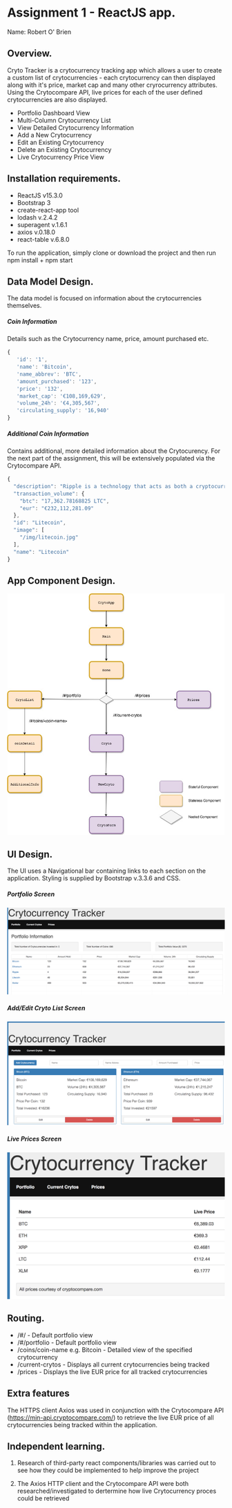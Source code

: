 # Assignment 1 - ReactJS app.

Name: Robert O' Brien

## Overview.
Cryto Tracker is a crytocurrency tracking app which allows a user to create a custom list of crytocurrencies - each crytocurrency can then displayed along with it's price, market cap and many other cryrocurrency attributes. Using the Crytocompare API, live prices for each of the user defined crytocurrencies are also displayed.

 + Portfolio Dashboard View
 + Multi-Column Crytocurrency List
 + View Detailed Crytocurrency Information 
 + Add a New Crytocurrency
 + Edit an Existing Crytocurrency
 + Delete an Existing Crytocurrency
 + Live Crytocurrency Price View

## Installation requirements.
+ ReactJS v15.3.0
+ Bootstrap 3
+ create-react-app tool
+ lodash v.2.4.2
+ superagent v.1.6.1
+ axios v.0.18.0
+ react-table v.6.8.0

To run the application, simply clone or download the project and then run npm install + npm start

## Data Model Design.
The data model is focused on information about the crytocurrencies themselves.

##### Coin Information #####
Details such as the Crytocurrency name, price, amount purchased etc.

```javascript
{
   'id': '1',
   'name': 'Bitcoin',
   'name_abbrev': 'BTC',
   'amount_purchased': '123',
   'price': '132',
   'market_cap': '€108,169,629',
   'volume_24h': '€4,305,567',
   'circulating_supply': '16,940'
}
```

##### Additional Coin Information #####
Contains additional, more detailed information about the Crytocurency. For the next part of the assignment, this will be extensively populated via the Crytocompare API.

```javascript
{
  "description": "Ripple is a technology that acts as both a cryptocurrency and a digital payment network for financial transactions",
  "transaction_volume": {
    "btc": "17,362.78168825 LTC",
    "eur": "€232,112,281.09"
  },
  "id": "Litecoin",
  "image": [
    "/img/litecoin.jpg"
  ],
  "name": "Litecoin"
}
```

## App Component Design.
 
![alt text](/design.jpg)

## UI Design.

The UI uses a Navigational bar containing links to each section on the application. Styling is supplied by Bootstrap v.3.3.6 and CSS.

##### Portfolio Screen #####
![alt text](/portfolio_view.png)

##### Add/Edit Cryto List Screen #####
![alt text](/current_crytos_view.png)

##### Live Prices Screen #####
![alt text](/prices_view.png)

## Routing.
+ /#/ - Default portfolio view
+ /#/portfolio - Default portfolio view
+ /coins/coin-name e.g. Bitcoin - Detailed view of the specified crytocurrency
+ /current-crytos - Displays all current crytocurrencies being tracked
+ /prices - Displays the live EUR price for all tracked crytocurrencies

## Extra features

The HTTPS client Axios was used in conjunction with the Crytocompare API (https://min-api.cryptocompare.com/) to retrieve the live EUR price of all crytocurrencies being tracked within the application.

## Independent learning.

1. Research of third-party react components/libraries was carried out to see how they could be implemented to help improve the project

2. The Axios HTTP client and the Crytocompare API were both researched/investigated to dertermine how live Crytocurrency proces could be retrieved
